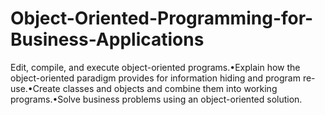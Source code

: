 # Object-Oriented-Programming-for-Business-Applications
Edit, compile, and execute object-oriented programs.•Explain how the object-oriented paradigm provides for information hiding and program re-use.•Create classes and objects and combine them into working programs.•Solve business problems using an object-oriented solution.  
